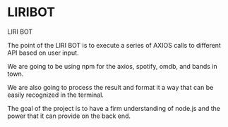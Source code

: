 # LIRIBOT
LIRI BOT

The point of the LIRI BOT is to execute a series of AXIOS calls to different API based on user input.

We are going to be using npm for the axios, spotify, omdb, and bands in town.

We are also going to process the result and format it a way that can be easily recognized in the terminal.

The goal of the project is to have a firm understanding of node.js and the power that it can provide on the back end.

